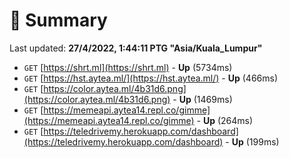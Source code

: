 # 📖 Summary
Last updated: **27/4/2022, 1:44:11 PTG "Asia/Kuala_Lumpur"**

- `GET` [https://shrt.ml](https://shrt.ml) - **Up** (5734ms)
- `GET` [https://hst.aytea.ml/](https://hst.aytea.ml/) - **Up** (466ms)
- `GET` [https://color.aytea.ml/4b31d6.png](https://color.aytea.ml/4b31d6.png) - **Up** (1469ms)
- `GET` [https://memeapi.aytea14.repl.co/gimme](https://memeapi.aytea14.repl.co/gimme) - **Up** (264ms)
- `GET` [https://teledrivemy.herokuapp.com/dashboard](https://teledrivemy.herokuapp.com/dashboard) - **Up** (199ms)
